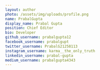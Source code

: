 ```yaml
---
layout: author
photo: /assets/img/uploads/profile.png
name: PrabalGupta
display_name: Prabal Gupta
position: Chief Editor
bio: Developer
github_username: prabalgupta12
facebook_username: prabalgupt
twitter_username: PrabalG21258113
instagram_username: karma__the_only_truth
linkedin_username: prabal-gupta
medium_username: prabalgupta4343
---
```


